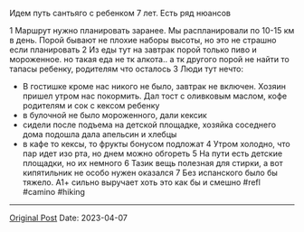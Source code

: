 Идем путь сантьяго с ребенком  7 лет.  Есть ряд нюансов 

1 Маршрут нужно планировать заранее. Мы распланировали по 10-15 км в день. Порой бывают не плохие наборы высоты, но это не страшно если планировать
2 Из еды тут на завтрак порой только пиво и мороженное. но такая еда не тк алкота.. а тк другого порой не найти то тапасы ребенку, родителям что осталось
3 Люди тут нечто:
- В гостишке кроме нас никого не было, завтрак не включен. Хозяин пришел утром нас покормить. Дал тост с оливковым маслом, кофе родителям и сок с кексом ребенку
- в булочной не было мороженного, дали кексик
- сидели после подъема на детской площадке, хозяйка соседнего дома подошла дала апельсин и хлебцы
- в кафе то кексы, то фрукты бонусом подложат
4 Утром холодно, что пар идет изо рта, но днем можно обгореть
5 На пути есть детские площадки, но их немного
6 Тазик вещь полезная для стирки, а вот кипятильник не особо нужен оказался
7 Без испанского было бы тяжело. А1+ сильно выручает хоть это как бы и смешно
#refl #camino #hiking

---
[Original Post](https://t.me/lev2tarragona/1078)
Date: 2023-04-07
